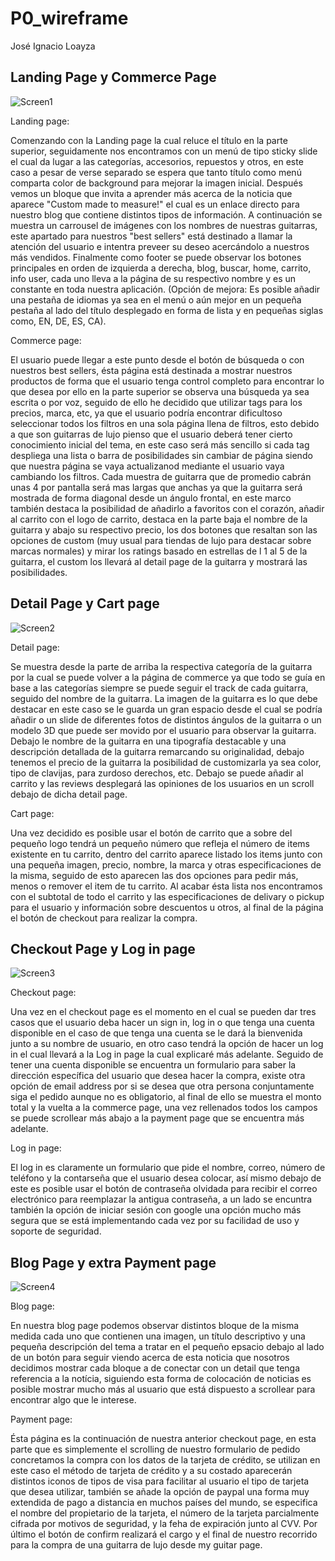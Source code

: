 # P0_wireframe

José Ignacio Loayza

## Landing Page y Commerce Page

![Screen1](.\screens\screen2.jpg)

Landing page:

Comenzando con la Landing page la cual reluce el título en la parte superior, seguidamente nos encontramos con un menú de tipo sticky slide el cual da lugar a las categorías, accesorios, repuestos y otros, en este caso a pesar de verse separado se espera que tanto título como menú comparta color de background para mejorar la imagen inicial.
Después vemos un bloque que invita a aprender más acerca de la noticia que aparece "Custom made to measure!" el cual es un enlace directo para nuestro blog que contiene distintos tipos de información.
A continuación se muestra un carrousel de imágenes con los nombres de nuestras guitarras, este apartado para nuestros "best sellers" está destinado a llamar la atención del usuario e intentra preveer su deseo acercándolo a nuestros más vendidos.
Finalmente como footer se puede observar los botones principales en orden de izquierda a derecha, blog, buscar, home, carrito, info user, cada uno lleva a la página de su respectivo nombre y es un constante en toda nuestra aplicación.
(Opción de mejora: Es posible añadir una pestaña de idiomas ya sea en el menú o aún mejor en un pequeña pestaña al lado del título desplegado en forma de lista y en pequeñas siglas como, EN, DE, ES, CA).

Commerce page:

El usuario puede llegar a este punto desde el botón de búsqueda o con nuestros best sellers, ésta página está destinada a mostrar nuestros productos de forma que el usuario tenga control completo para encontrar lo que desea por ello en la parte superior se observa una búsqueda ya sea escrita o por voz, seguido de ello he decidido que utilizar tags para los precios, marca, etc, ya que el usuario podría encontrar dificultoso seleccionar todos los filtros en una sola página llena de filtros, esto debido a que son guitarras de lujo pienso que el usuario deberá tener cierto conocimiento inicial del tema, en este caso será más sencillo si cada tag despliega una lista o barra de posibilidades sin cambiar de página siendo que nuestra página se vaya actualizanod mediante el usuario vaya cambiando los filtros.
Cada muestra de guitarra que de promedio cabrán unas 4 por pantalla será mas largas que anchas ya que la guitarra será mostrada de forma diagonal desde un ángulo frontal, en este marco también destaca la posibilidad de añadirlo a favoritos con el corazón, añadir al carrito con el logo de carrito, destaca en la parte baja el nombre de la guitarra y abajo su respectivo precio, los dos botones que resaltan son las opciones de custom (muy usual para tiendas de lujo para destacar sobre marcas normales) y mirar los ratings basado en estrellas de l 1 al 5 de la guitarra, el custom los llevará al detail page de la guitarra y mostrará las posibilidades.

## Detail Page y Cart page

![Screen2](.\screens\screen4.jpg)

Detail page:

Se muestra desde la parte de arriba la respectiva categoría de la guitarra por la cual se puede volver a la página de commerce ya que todo se guía en base a las categorías siempre se puede seguir el track de cada guitarra, seguido del nombre de la guitarra.
La imagen de la guitarra es lo que debe destacar en este caso se le guarda un gran espacio desde el cual se podría añadir o un slide de diferentes fotos de distintos ángulos de la guitarra o un modelo 3D que puede ser movido por el usuario para observar la guitarra.
Debajo le nombre de la guitarra en una tipografía destacable y una descripción detallada de la guitarra remarcando su originalidad, debajo tenemos el precio de la guitarra la posibilidad de customizarla ya sea color, tipo de clavijas, para zurdoso derechos, etc.
Debajo se puede añadir al carrito y las reviews desplegará las opiniones de los usuarios en un scroll debajo de dicha detail page.

Cart page:

Una vez decidido es posible usar el botón de carrito que a sobre del pequeño logo tendrá un pequeño número que refleja el número de items existente en tu carrito, dentro del carrito aparece listado los items junto con una pequeña imagen, precio, nombre, la marca y otras especificaciones de la misma, seguido de esto aparecen las dos opciones para pedir más, menos o remover el item de tu carrito.
Al acabar ésta lista nos encontramos con el subtotal de todo el carrito y las especificaciones de delivary o pickup para el usuario y información sobre descuentos u otros, al final de la página el botón de checkout para realizar la compra.

## Checkout Page y Log in page

![Screen3](.\screens\screen3.jpg)

Checkout page:

Una vez en el checkout page es el momento en el cual se pueden dar tres casos que el usuario deba hacer un sign in, log in o que tenga una cuenta disponible en el caso de que tenga una cuenta se le dará la bienvenida junto a su nombre de usuario, en otro caso tendrá la opción de hacer un log in el cual llevará a la Log in page la cual explicaré más adelante.
Seguido de tener una cuenta disponible se encuentra un formulario para saber la dirección específica del usuario que desea hacer la compra, existe otra opción de email address por si se desea que otra persona conjuntamente siga el pedido aunque no es obligatorio, al final de ello se muestra el monto total y la vuelta a la commerce page, una vez rellenados todos los campos se puede scrollear más abajo a la payment page que se encuentra más adelante.

Log in page:

El log in es claramente un formulario que pide el nombre, correo, número de teléfono y la contarseña que el usuario desea colocar, así mismo debajo de este es posible usar el botón de contraseña olvidada para recibir el correo electrónico para reemplazar la antigua contraseña, a un lado se encuntra también la opción de iniciar sesión con google una opción mucho más segura que se está implementando cada vez por su facilidad de uso y soporte de seguridad.

## Blog Page y extra Payment page

![Screen4](.\screens\screen1.jpg)

Blog page:

En nuestra blog page podemos observar distintos bloque de la misma medida cada uno que contienen una imagen, un título descriptivo y una pequeña descripción del tema a tratar en el pequeño epsacio debajo al lado de un botón para seguir viendo acerca de esta noticia que nosotros decidimos mostrar cada bloque a de conectar con un detail que tenga referencia a la notícia, siguiendo esta forma de colocación de noticias es posible mostrar mucho más al usuario que está dispuesto a scrollear para encontrar algo que le interese.

Payment page:

Ésta página es la continuación de nuestra anterior checkout page, en esta parte que es simplemente el scrolling de nuestro formulario de pedido concretamos la compra con los datos de la tarjeta de crédito, se utilizan en este caso el método de tarjeta de crédito y a su costado aparecerán distintos iconos de tipos de visa para facilitar al usuario el tipo de tarjeta que desea utilizar, también se añade la opción de paypal una forma muy extendida de pago a distancia en muchos países del mundo, se especifica el nombre del propietario de la tarjeta, el número de la tarjeta parcialmente cifrada por motivos de seguridad, y la feha de expiración junto al CVV.
Por último el botón de confirm realizará el cargo y el final de nuestro recorrido para la compra de una guitarra de lujo desde my guitar page.


